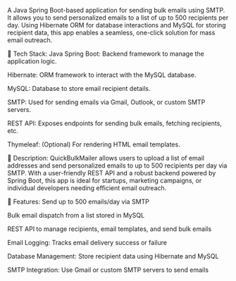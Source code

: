 A Java Spring Boot-based application for sending bulk emails using SMTP. It allows you to send personalized emails to a list of up to 500 recipients per day. Using Hibernate ORM for database interactions and MySQL for storing recipient data, this app enables a seamless, one-click solution for mass email outreach.

🔧 Tech Stack:
Java Spring Boot: Backend framework to manage the application logic.

Hibernate: ORM framework to interact with the MySQL database.

MySQL: Database to store email recipient details.

SMTP: Used for sending emails via Gmail, Outlook, or custom SMTP servers.

REST API: Exposes endpoints for sending bulk emails, fetching recipients, etc.

Thymeleaf: (Optional) For rendering HTML email templates.

📄 Description:
QuickBulkMailer allows users to upload a list of email addresses and send personalized emails to up to 500 recipients per day via SMTP. With a user-friendly REST API and a robust backend powered by Spring Boot, this app is ideal for startups, marketing campaigns, or individual developers needing efficient email outreach.

🔑 Features:
Send up to 500 emails/day via SMTP

Bulk email dispatch from a list stored in MySQL

REST API to manage recipients, email templates, and send bulk emails

Email Logging: Tracks email delivery success or failure

Database Management: Store recipient data using Hibernate and MySQL

SMTP Integration: Use Gmail or custom SMTP servers to send emails
